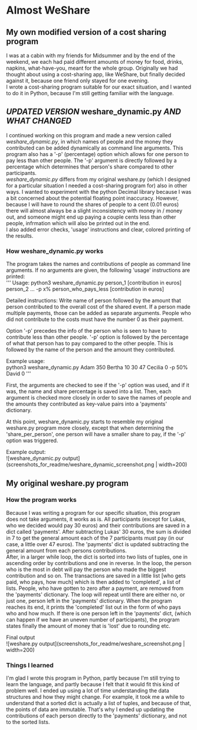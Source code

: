 # Almost WeShare
## My own modified version of a cost sharing program
I was at a cabin with my friends for Midsummer and by the end of the weekend, we each had paid different amounts of money for food, drinks, napkins, what-have-you, meant for the whole group. Originally we had thought about using a cost-sharing app, like WeShare, but finally decided against it, because one friend only stayed for one evening.  
I wrote a cost-sharing program suitable for our exact situation, and I wanted to do it in Python, because I'm still getting familiar with the language.

## *UPDATED VERSION* weshare_dynamic.py *AND WHAT CHANGED*
I continued working on this program and made a new version called *weshare_dynamic.py*, in which names of people and the money they contributed can be added dynamically as command line arguments. This program also has a '-p' (percentage) option which allows for one person to pay less than other people. The '-p' argument is directly followed by a percentage which determines that person's share compared to other participants.  
  *weshare_dynamic.py* differs from my original weshare.py
(which I designed for a particular situation I needed a cost-sharing program for) also in other ways.
  I wanted to experiment with the python Decimal library
because I was a bit concerned about the potential floating point inaccuracy. However, because I will have to round the shares of people to a cent (0.01 euros) there will almost always be a slight inconsistency with money in / money out, and someone might end up paying a couple cents less than other people, infrmation which will also be printed out in the end.  
I also added error checks, 'usage' instructions and clear, colored printing of the results.

### How weshare_dynamic.py works
The program takes the names and contributions of people as command line arguments. If no arguments are given, the following 'usage' instructions are printed:  
'''
Usage: python3 weshare_dynamic.py person_1 [contribution in euros] person_2 ...  -p x% person_who_pays_less [contribution in euros]  

Detailed instructions: Write name of person followed by the amount that person contributed to the  overall cost of the shared event. If a person made multiple payments, those can be  added as separate arguments. People who did not contribute to the costs must  have the number 0 as their payment.  

Option '-p' precedes the info of the person who is seen to have to  contribute less than other people. '-p' option is followed by the percentage  of what that person has to pay compared to the other people. This is followed by  the name of the person and the amount they contributed.  

Example usage:  
python3 weshare_dynamic.py Adam 350 Bertha 10 30 47 Cecilia 0 -p 50% David 0
'''

First, the arguments are checked to see if the '-p' option was used, and if it was, the name and share percentage is saved into a list. Then, each argument is checked more closely in order to save the names of people and the amounts they contributed as key-value pairs into a 'payments' dictionary.  
   
At this point, weshare_dynamic.py starts to resemble my original weshare.py program more closely, except that when determining the 'share_per_person', one person will have a smaller share to pay, if the '-p' option was triggered.
  
Example output:  
![weshare_dynamic.py output](screenshots_for_readme/weshare_dynamic_screenshot.png | width=200)

  
## My original weshare.py program
### How the program works
Because I was writing a program for our specific situation, this program does not take arguments, it works as is. All participants 
(except for Lukas, who we decided would pay 30 euros) and their contributions are saved in a dict called 'payments'. After subtracting
 Lukas' 30 euros, the sum is divided in 7 to get the general amount each of the 7 participants must pay (in our case, a little over 
 47 euros). The 'payments' dict is updated subtracting the general amount from each persons contributions.  
   After, in a larger while loop, the dict is sorted into two lists of tuples, one in ascending order by contributions and one in reverse.
 In the loop, the person who is the most in debt will pay the person who made the biggest contribution and so on. The transactions are
 saved in a little list \[who gets paid, who pays, how much\] which is then added to 'completed', a list of lists. People, who have
 gotten to zero after a payment, are removed from the 'payments' dictionary. The loop will repeat until there are either no, or just one, person left in the 'payments' dictionary. When the program reaches its end, it prints the 'completed' list out in the form of
 who pays who and how much. If there is one person left in the 'payments' dict, (which can happen if we have an uneven number of 
 participants), the program states finally the amount of money that is 'lost' due to rounding etc.
   
   Final output  
 ![weshare.py output](screenshots_for_readme/weshare_screenshot.png | width=200)

 ### Things I learned
 I'm glad I wrote this program in Python, partly because I'm still trying to learn the language, and partly because I felt that it
 would fit this kind of problem well. I ended up using a lot of time understanding the data structures and how they might change. For
 example, it took me a while to understand that a sorted dict is actually a list of tuples, and because of that, the points of data are
 immutable. That's why I ended up updating the contributions of each person directly to the 'payments' dictionary, and not to the
 sorted lists.
 
